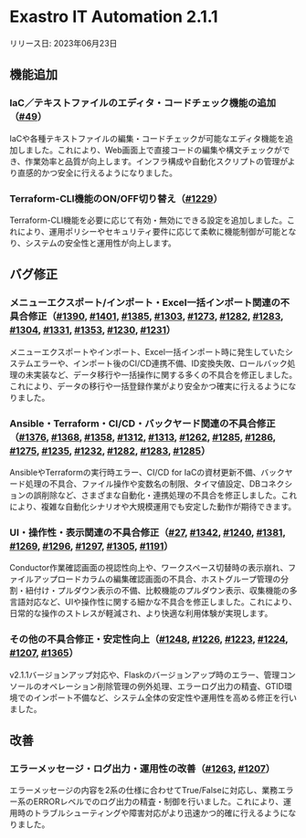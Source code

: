# Exastro IT Automation 2.1.1

リリース日: 2023年06月23日

## 機能追加

### IaC／テキストファイルのエディタ・コードチェック機能の追加（[#49](https://github.com/exastro-suite/exastro-it-automation/issues/49)）
IaCや各種テキストファイルの編集・コードチェックが可能なエディタ機能を追加しました。これにより、Web画面上で直接コードの編集や構文チェックができ、作業効率と品質が向上します。インフラ構成や自動化スクリプトの管理がより直感的かつ安全に行えるようになりました。

### Terraform-CLI機能のON/OFF切り替え（[#1229](https://github.com/exastro-suite/exastro-it-automation/issues/1229)）
Terraform-CLI機能を必要に応じて有効・無効にできる設定を追加しました。これにより、運用ポリシーやセキュリティ要件に応じて柔軟に機能制御が可能となり、システムの安全性と運用性が向上します。

## バグ修正

### メニューエクスポート/インポート・Excel一括インポート関連の不具合修正（[#1390](https://github.com/exastro-suite/exastro-it-automation/issues/1390), [#1401](https://github.com/exastro-suite/exastro-it-automation/issues/1401), [#1385](https://github.com/exastro-suite/exastro-it-automation/issues/1385), [#1303](https://github.com/exastro-suite/exastro-it-automation/issues/1303), [#1273](https://github.com/exastro-suite/exastro-it-automation/issues/1273), [#1282](https://github.com/exastro-suite/exastro-it-automation/issues/1282), [#1283](https://github.com/exastro-suite/exastro-it-automation/issues/1283), [#1304](https://github.com/exastro-suite/exastro-it-automation/issues/1304), [#1331](https://github.com/exastro-suite/exastro-it-automation/issues/1331), [#1353](https://github.com/exastro-suite/exastro-it-automation/issues/1353), [#1230](https://github.com/exastro-suite/exastro-it-automation/issues/1230), [#1231](https://github.com/exastro-suite/exastro-it-automation/issues/1231)）
メニューエクスポートやインポート、Excel一括インポート時に発生していたシステムエラーや、インポート後のCI/CD連携不備、ID変換失敗、ロールバック処理の未実装など、データ移行や一括操作に関する多くの不具合を修正しました。これにより、データの移行や一括登録作業がより安全かつ確実に行えるようになりました。

### Ansible・Terraform・CI/CD・バックヤード関連の不具合修正（[#1376](https://github.com/exastro-suite/exastro-it-automation/issues/1376), [#1368](https://github.com/exastro-suite/exastro-it-automation/issues/1368), [#1358](https://github.com/exastro-suite/exastro-it-automation/issues/1358), [#1312](https://github.com/exastro-suite/exastro-it-automation/issues/1312), [#1313](https://github.com/exastro-suite/exastro-it-automation/issues/1313), [#1262](https://github.com/exastro-suite/exastro-it-automation/issues/1262), [#1285](https://github.com/exastro-suite/exastro-it-automation/issues/1285), [#1286](https://github.com/exastro-suite/exastro-it-automation/issues/1286), [#1275](https://github.com/exastro-suite/exastro-it-automation/issues/1275), [#1235](https://github.com/exastro-suite/exastro-it-automation/issues/1235), [#1232](https://github.com/exastro-suite/exastro-it-automation/issues/1232), [#1282](https://github.com/exastro-suite/exastro-it-automation/issues/1282), [#1283](https://github.com/exastro-suite/exastro-it-automation/issues/1283), [#1285](https://github.com/exastro-suite/exastro-it-automation/issues/1285)）
AnsibleやTerraformの実行時エラー、CI/CD for IaCの資材更新不備、バックヤード処理の不具合、ファイル操作や変数名の制限、タイマ値設定、DBコネクションの誤削除など、さまざまな自動化・連携処理の不具合を修正しました。これにより、複雑な自動化シナリオや大規模運用でも安定した動作が期待できます。

### UI・操作性・表示関連の不具合修正（[#27](https://github.com/exastro-suite/exastro-it-automation/issues/27), [#1342](https://github.com/exastro-suite/exastro-it-automation/issues/1342), [#1240](https://github.com/exastro-suite/exastro-it-automation/issues/1240), [#1381](https://github.com/exastro-suite/exastro-it-automation/issues/1381), [#1269](https://github.com/exastro-suite/exastro-it-automation/issues/1269), [#1296](https://github.com/exastro-suite/exastro-it-automation/issues/1296), [#1297](https://github.com/exastro-suite/exastro-it-automation/issues/1297), [#1305](https://github.com/exastro-suite/exastro-it-automation/issues/1305), [#1191](https://github.com/exastro-suite/exastro-it-automation/issues/1191)）
Conductor作業確認画面の視認性向上や、ワークスペース切替時の表示崩れ、ファイルアップロードカラムの編集確認画面の不具合、ホストグループ管理の分割・紐付け・プルダウン表示の不備、比較機能のプルダウン表示、収集機能の多言語対応など、UIや操作性に関する細かな不具合を修正しました。これにより、日常的な操作のストレスが軽減され、より快適な利用体験が実現します。

### その他の不具合修正・安定性向上（[#1248](https://github.com/exastro-suite/exastro-it-automation/issues/1248), [#1226](https://github.com/exastro-suite/exastro-it-automation/issues/1226), [#1223](https://github.com/exastro-suite/exastro-it-automation/issues/1223), [#1224](https://github.com/exastro-suite/exastro-it-automation/issues/1224), [#1207](https://github.com/exastro-suite/exastro-it-automation/issues/1207), [#1365](https://github.com/exastro-suite/exastro-it-automation/issues/1365)）
v2.1.1バージョンアップ対応や、Flaskのバージョンアップ時のエラー、管理コンソールのオペレーション削除管理の例外処理、エラーログ出力の精査、GTID環境でのインポート不備など、システム全体の安定性や運用性を高める修正を行いました。

## 改善

### エラーメッセージ・ログ出力・運用性の改善（[#1263](https://github.com/exastro-suite/exastro-it-automation/issues/1263), [#1207](https://github.com/exastro-suite/exastro-it-automation/issues/1207)）
エラーメッセージの内容を2系の仕様に合わせてTrue/Falseに対応し、業務エラー系のERRORレベルでのログ出力の精査・制御を行いました。これにより、運用時のトラブルシューティングや障害対応がより迅速かつ的確に行えるようになりました。

